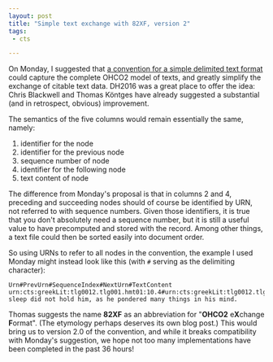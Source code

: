 ```yaml
---
layout: post
title: "Simple text exchange with 82XF, version 2"
tags:
 - cts

---
```


On Monday, I suggested that [a convention for a simple delimited text format](http://neelsmith.github.io/2016/07/11/textformats/) could capture the complete OHCO2 model of texts, and greatly simplify the exchange of citable text data.  DH2016 was a great place to offer the idea:  Chris Blackwell and Thomas Köntges have already suggested a substantial (and in retrospect, obvious) improvement.


The semantics of the five columns would remain essentially the same, namely:

1. identifier for the node
2. identifier for the previous node
3. sequence number of node
4. identifier for the following node
5. text content of node

The difference from Monday's proposal is that in columns 2 and 4, preceding and succeeding nodes should of course be identified by URN, not referred to with sequence numbers.  Given those identifiers, it is true that you don't absolutely need a sequence number, but it is still a useful value to have precomputed and stored with the record. Among other things, a text file could then be sorted easily into document order.

So using URNs to refer to all nodes in the convention, the example I used Monday might instead look like this (with `#` serving as the delimiting character):



    Urn#PrevUrn#SequenceIndex#NextUrn#TextContent
    urn:cts:greekLit:tlg0012.tlg001.hmt01:10.4#urn:cts:greekLit:tlg0012.tlg001.hmt01:10.3#4#urn:cts:greekLit:tlg0012.tlg001.hmt01:10.5#Sweet sleep did not hold him, as he pondered many things in his mind.


Thomas suggests the name **82XF** as an abbreviation for "**OHCO2** e**X**change **F**ormat".  (The etymology perhaps deserves its own blog post.)  This would bring us to version 2.0 of the convention, and while it breaks compatibility with Monday's suggestion, we hope not too many implementations have been completed in the past 36 hours!
